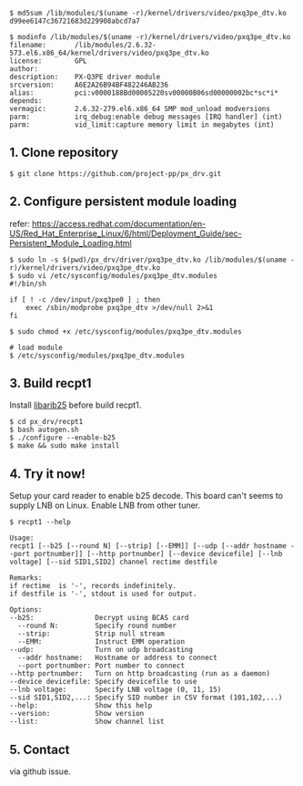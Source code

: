 ```
$ md5sum /lib/modules/$(uname -r)/kernel/drivers/video/pxq3pe_dtv.ko
d99ee6147c36721683d229908abcd7a7

$ modinfo /lib/modules/$(uname -r)/kernel/drivers/video/pxq3pe_dtv.ko
filename:       /lib/modules/2.6.32-573.el6.x86_64/kernel/drivers/video/pxq3pe_dtv.ko
license:        GPL
author:
description:    PX-Q3PE driver module
srcversion:     A6E2A26B94BF482246AB236
alias:          pci:v0000188Bd00005220sv00000B06sd00000002bc*sc*i*
depends:
vermagic:       2.6.32-279.el6.x86_64 SMP mod_unload modversions
parm:           irq_debug:enable debug messages [IRQ handler] (int)
parm:           vid_limit:capture memory limit in megabytes (int)
```

## 1. Clone repository

```
$ git clone https://github.com/project-pp/px_drv.git
```

## 2. Configure persistent module loading

refer: https://access.redhat.com/documentation/en-US/Red_Hat_Enterprise_Linux/6/html/Deployment_Guide/sec-Persistent_Module_Loading.html

```
$ sudo ln -s $(pwd)/px_drv/driver/pxq3pe_dtv.ko /lib/modules/$(uname -r)/kernel/drivers/video/pxq3pe_dtv.ko
$ sudo vi /etc/sysconfig/modules/pxq3pe_dtv.modules
#!/bin/sh

if [ ! -c /dev/input/pxq3pe0 ] ; then
    exec /sbin/modprobe pxq3pe_dtv >/dev/null 2>&1
fi

$ sudo chmod +x /etc/sysconfig/modules/pxq3pe_dtv.modules

# load module
$ /etc/sysconfig/modules/pxq3pe_dtv.modules
```

## 3. Build recpt1

Install [libarib25](https://github.com/stz2012/libarib25) before build recpt1.

```
$ cd px_drv/recpt1
$ bash autogen.sh
$ ./configure --enable-b25
$ make && sudo make install
```

## 4. Try it now!

Setup your card reader to enable b25 decode.
This board can't seems to supply LNB on Linux.
Enable LNB from other tuner.

```
$ recpt1 --help

Usage:
recpt1 [--b25 [--round N] [--strip] [--EMM]] [--udp [--addr hostname --port portnumber]] [--http portnumber] [--device devicefile] [--lnb voltage] [--sid SID1,SID2] channel rectime destfile

Remarks:
if rectime  is '-', records indefinitely.
if destfile is '-', stdout is used for output.

Options:
--b25:               Decrypt using BCAS card
  --round N:         Specify round number
  --strip:           Strip null stream
  --EMM:             Instruct EMM operation
--udp:               Turn on udp broadcasting
  --addr hostname:   Hostname or address to connect
  --port portnumber: Port number to connect
--http portnumber:   Turn on http broadcasting (run as a daemon)
--device devicefile: Specify devicefile to use
--lnb voltage:       Specify LNB voltage (0, 11, 15)
--sid SID1,SID2,...: Specify SID number in CSV format (101,102,...)
--help:              Show this help
--version:           Show version
--list:              Show channel list
```

## 5. Contact

via github issue.
